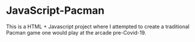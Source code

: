 # JavaScript-Pacman

This is a HTML + Javascript project where I attempted to create a traditional Pacman game one would play at the arcade pre-Covid-19.

